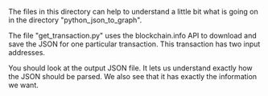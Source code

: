 The files in this directory can help to understand a little bit what is going on in the directory "python_json_to_graph".

The file "get_transaction.py" uses the blockchain.info API to download and save the JSON for one particular transaction. This transaction has two input addresses.

You should look at the output JSON file. It lets us understand exactly how the JSON should be parsed. We also see that it has exactly the information we want.